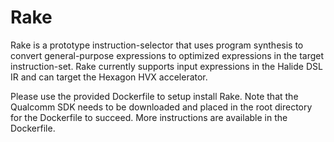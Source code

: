 # Rake
Rake is a prototype instruction-selector that uses program synthesis to convert general-purpose expressions to optimized expressions in the target instruction-set. Rake currently supports input expressions in the Halide DSL IR and can target the Hexagon HVX accelerator. 

Please use the provided Dockerfile to setup install Rake. Note that the Qualcomm SDK needs to be downloaded and placed in the root directory for the Dockerfile to succeed. More instructions are available in the Dockerfile.